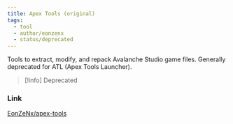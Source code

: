 ```yaml
---
title: Apex Tools (original)
tags:
  - tool
  - author/eonzenx
  - status/deprecated
---
```

Tools to extract, modify, and repack Avalanche Studio game files. Generally deprecated for ATL (Apex Tools Launcher).

> [!info]
> Deprecated

### Link
[EonZeNx/apex-tools](https://github.com/EonZeNx/apex-tools)